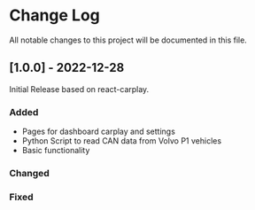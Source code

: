 # Change Log
All notable changes to this project will be documented in this 
file.
 
## [1.0.0] - 2022-12-28
 
Initial Release based on react-carplay.
 
### Added
- Pages for dashboard carplay and settings
- Python Script to read CAN data from Volvo P1 vehicles
- Basic functionality

### Changed

### Fixed
